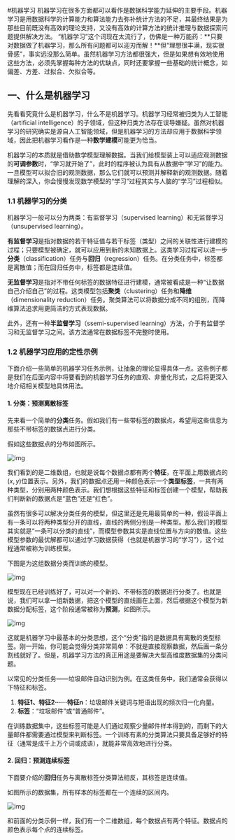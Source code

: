 #机器学习
机器学习在很多方面都可以看作是数据科学能力延伸的主要手段。机器学习是用数据科学的计算能力和算法能力去弥补统计方法的不足，其最终结果是为那些目前既没有高效的理论支持，又没有高效的计算方法的统计推理与数据探索问题提供解决方法。
“机器学习”这个词现在太流行了，仿佛是一种万能药：**只要对数据做了机器学习，那么所有问题都可以迎刃而解！**但“理想很丰满，现实很骨感”，事实远没那么简单。虽然机器学习方法都很强大，但是如果想有效地使用这些方法，必须先掌握每种方法的优缺点，同时还要掌握一些基础的统计概念，如偏差、方差、过拟合、欠拟合等。
## 一、什么是机器学习
先看看究竟什么是机器学习，什么不是机器学习。机器学习经常被归类为人工智能（artificial intelligence）的子领域，但这种归类方法存在误导嫌疑。虽然对机器学习的研究确实是源自人工智能领域，但是机器学习的方法却应用于数据科学领域，因此把机器学习看作是一种**数学建模**可能更为恰当。

机器学习的本质就是借助数学模型理解数据。当我们给模型装上可以适应观测数据的**可调参数**时，“学习就开始了”，此时的程序被认为具有从数据中“学习”的能力。一旦模型可以拟合旧的观测数据，那么它们就可以预测并解释新的观测数据。随着理解的深入，你会慢慢发现数学模型的“学习”过程其实与人脑的“学习”过程相似。
### 1.1 机器学习的分类
机器学习一般可以分为两类：有监督学习（supervised learning）和无监督学习（unsupervised learning）。

**有监督学习**是指对数据的若干特征值与若干标签（类型）之间的关联性进行建模的过程；只要模型被确定，就可以应用到新的未知数据上。这类学习过程可以进一步**分类**（classification）任务与**回归**（regression）任务。在分类任务中，标签都是离散值；而在回归任务中，标签都是连续值。

**无监督学习**是指对不带任何标签的数据特征进行建模，通常被看成是一种“让数据自己介绍自己”的过程。这类模型包括**聚类**（clustering）任务和**降维**（dimensionality reduction）任务。聚类算法可以将数据分成不同的组别，而降维算法追求用更简洁的方式表现数据。

此外，还有一种**半监督学习**（ssemi-supervised learning）方法，介于有监督学习和无监督学习之间。该方法通常在数据标签不完整时使用。
### 1.2 机器学习应用的定性示例
下面介绍一些简单的机器学习任务示例，让抽象的理论显得具体一点。这些例子都是我们在后面内容中将要看到的机器学习任务的直观、非量化形式，之后将更深入地介绍相关模型地具体用法。
#### 1. 分类：预测离散标签
先来看一个简单的**分类**任务。假如我们有一些带标签的数据点，希望用这些信息为那些不带标签的数据点进行分类。

假如这些数据点的分布如图所示。

![img](E:/my_code/py/img/5-1.png)

我们看到的是二维数组，也就是说每个数据点都有两个**特征**，在平面上用数据点的$(x,y)$位置表示。另外，我们的数据点还用一种颜色表示一个**类型标签**，一共有两种类型，分别用两种颜色表示。我们想根据这些特征和标签创建一个模型，帮助我们判断新的数据点是“蓝色”还是“红色”。

虽然有很多可以解决分类任务的模型，但这里还是先用最简单的一种，假设平面上有一条可以将两种类型分开的直线，直线的两侧分别是一种类型。那么我们的模型其实就是“一条可以分类的直线”，而模型参数其实是直线位置与方向的数值。这些模型参数的最优解都可以通过学习数据获得（也就是机器学习的“学习”），这个过程通常被称为训练模型。

下图是为这组数据分类而训练的模型。

![img](E:/my_code/py/img/5-2.png)

模型现在已经训练好了，可以对一个新的、不带标签的数据进行分类了。也就是说，我们可以拿一组新数据，把这个模型的直线画在上面，然后根据这个模型为新数据分配标签，这个阶段通常被称为**预测**，如图所示。

![img](E:/my_code/py/img/5-3.png)

这就是机器学习中最基本的分类思想，这个“分类”指的是数据具有离散的类型标签。刚一开始，你可能会觉得分类非常简单：不就是直接观察数据，然后画一条分割线就好了。但是，机器学习方法的真正用途是要解决大型高维度数据集的分类问题。

以常见的分类任务——垃圾邮件自动识别为例。在这类任务中，我们通常会获得以下特征和标签。
1. **特征1、特征2······特征n**：垃圾邮件关键词与短语出现的频次归一化向量。
2. **标签**：“垃圾邮件”或“普通邮件”。

在训练数据集中，这些标签可能是人们通过观察少量邮件样本得到的，而剩下的大量邮件都需要通过模型来判断标签。一个训练有素的分类算法只要具备足够好的特征（通常是成千上万个词或成语），就能非常高效地进行分类。
#### 2. 回归：预测连续标签
下面要介绍的**回归**任务与离散标签分类算法相反，其标签是连续值。

如图所示的数据集，所有样本的标签都在一个连续的区间内。

![img](E:/my_code/py/img/5-4.png)

和前面的分类示例一样，我们有一个二维数组，每个数据点有两个特征。数据点的颜色表示每个点的连续标签。

